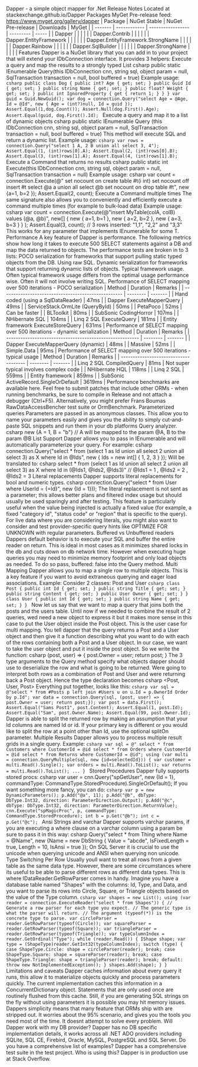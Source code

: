 Dapper - a simple object mapper for .Net Release Notes Located at stackexchange.github.io/Dapper Packages MyGet Pre-release feed: https://www.myget.org/gallery/dapper | Package | NuGet Stable | NuGet Pre-release | Downloads | MyGet | | ------- | ------------ | ----------------- | --------- | ----- | | Dapper | | | | | | Dapper.Contrib | | | | | | Dapper.EntityFramework | | | | | | Dapper.EntityFramework.StrongName | | | | | | Dapper.Rainbow | | | | | | Dapper.SqlBuilder | | | | | | Dapper.StrongName | | | | | Features Dapper is a NuGet library that you can add in to your project that will extend your IDbConnection interface. It provides 3 helpers: Execute a query and map the results to a strongly typed List csharp public static IEnumerable<T> Query<T>(this IDbConnection cnn, string sql, object param = null, SqlTransaction transaction = null, bool buffered = true) Example usage: ```csharp public class Dog { public int? Age { get; set; } public Guid Id { get; set; } public string Name { get; set; } public float? Weight { get; set; } public int IgnoredProperty { get { return 1; } } } var guid = Guid.NewGuid(); var dog = connection.Query("select Age = @Age, Id = @Id", new { Age = (int?)null, Id = guid }); Assert.Equal(1,dog.Count()); Assert.Null(dog.First().Age); Assert.Equal(guid, dog.First().Id); ``` Execute a query and map it to a list of dynamic objects csharp public static IEnumerable<dynamic> Query (this IDbConnection cnn, string sql, object param = null, SqlTransaction transaction = null, bool buffered = true) This method will execute SQL and return a dynamic list. Example usage: ```csharp var rows = connection.Query("select 1 A, 2 B union all select 3, 4"); Assert.Equal(1, (int)rows[0].A); Assert.Equal(2, (int)rows[0].B); Assert.Equal(3, (int)rows[1].A); Assert.Equal(4, (int)rows[1].B); ``` Execute a Command that returns no results csharp public static int Execute(this IDbConnection cnn, string sql, object param = null, SqlTransaction transaction = null) Example usage: csharp var count = connection.Execute(@" set nocount on create table #t(i int) set nocount off insert #t select @a a union all select @b set nocount on drop table #t", new {a=1, b=2 }); Assert.Equal(2, count); Execute a Command multiple times The same signature also allows you to conveniently and efficiently execute a command multiple times (for example to bulk-load data) Example usage: csharp var count = connection.Execute(@"insert MyTable(colA, colB) values (@a, @b)", new[] { new { a=1, b=1 }, new { a=2, b=2 }, new { a=3, b=3 } } ); Assert.Equal(3, count); // 3 rows inserted: "1,1", "2,2" and "3,3" This works for any parameter that implements IEnumerable for some T. Performance A key feature of Dapper is performance. The following metrics show how long it takes to execute 500 SELECT statements against a DB and map the data returned to objects. The performance tests are broken in to 3 lists: POCO serialization for frameworks that support pulling static typed objects from the DB. Using raw SQL. Dynamic serialization for frameworks that support returning dynamic lists of objects. Typical framework usage. Often typical framework usage differs from the optimal usage performance wise. Often it will not involve writing SQL. Performance of SELECT mapping over 500 iterations - POCO serialization | Method | Duration | Remarks | | --------------------------------------------------- | -------- | ------- | | Hand coded (using a SqlDataReader) | 47ms | | Dapper ExecuteMapperQuery | 49ms | | ServiceStack.OrmLite (QueryById) | 50ms | | PetaPoco | 52ms | Can be faster | | BLToolkit | 80ms | | SubSonic CodingHorror | 107ms | | NHibernate SQL | 104ms | | Linq 2 SQL ExecuteQuery | 181ms | | Entity framework ExecuteStoreQuery | 631ms | Performance of SELECT mapping over 500 iterations - dynamic serialization | Method | Duration | Remarks | | -------------------------------------------------------- | -------- | ------- | | Dapper ExecuteMapperQuery (dynamic) | 48ms | | Massive | 52ms | | Simple.Data | 95ms | Performance of SELECT mapping over 500 iterations - typical usage | Method | Duration | Remarks | | ------------------------------------- | -------- | ------- | | Linq 2 SQL CompiledQuery | 81ms | Not super typical involves complex code | | NHibernate HQL | 118ms | | Linq 2 SQL | 559ms | | Entity framework | 859ms | | SubSonic ActiveRecord.SingleOrDefault | 3619ms | Performance benchmarks are available here. Feel free to submit patches that include other ORMs - when running benchmarks, be sure to compile in Release and not attach a debugger (Ctrl+F5). Alternatively, you might prefer Frans Boumas RawDataAccessBencher test suite or OrmBenchmark. Parameterized queries Parameters are passed in as anonymous classes. This allow you to name your parameters easily and gives you the ability to simply cut-and-paste SQL snippets and run them in your db platforms Query analyzer. csharp new {A = 1, B = "b"} // A will be mapped to the param @A, B to the param @B List Support Dapper allows you to pass in IEnumerable<int> and will automatically parameterize your query. For example: csharp connection.Query<int>("select * from (select 1 as Id union all select 2 union all select 3) as X where Id in @Ids", new { Ids = new int[] { 1, 2, 3 } }); Will be translated to: csharp select * from (select 1 as Id union all select 2 union all select 3) as X where Id in (@Ids1, @Ids2, @Ids3)" // @Ids1 = 1 , @Ids2 = 2 , @Ids2 = 3 Literal replacements Dapper supports literal replacements for bool and numeric types. csharp connection.Query("select * from User where UserId = {=Id}", new {Id = 1})); The literal replacement is not sent as a parameter; this allows better plans and filtered index usage but should usually be used sparingly and after testing. This feature is particularly useful when the value being injected is actually a fixed value (for example, a fixed "category id", "status code" or "region" that is specific to the query). For live data where you are considering literals, you might also want to consider and test provider-specific query hints like OPTIMIZE FOR UNKNOWN with regular parameters. Buffered vs Unbuffered readers Dappers default behavior is to execute your SQL and buffer the entire reader on return. This is ideal in most cases as it minimizes shared locks in the db and cuts down on db network time. However when executing huge queries you may need to minimize memory footprint and only load objects as needed. To do so pass, buffered: false into the Query method. Multi Mapping Dapper allows you to map a single row to multiple objects. This is a key feature if you want to avoid extraneous querying and eager load associations. Example: Consider 2 classes: Post and User ```csharp class Post { public int Id { get; set; } public string Title { get; set; } public string Content { get; set; } public User Owner { get; set; } } class User { public int Id { get; set; } public string Name { get; set; } } ``` Now let us say that we want to map a query that joins both the posts and the users table. Until now if we needed to combine the result of 2 queries, wed need a new object to express it but it makes more sense in this case to put the User object inside the Post object. This is the user case for multi mapping. You tell dapper that the query returns a Post and a User object and then give it a function describing what you want to do with each of the rows containing both a Post and a User object. In our case, we want to take the user object and put it inside the post object. So we write the function: csharp (post, user) => { post.Owner = user; return post; } The 3 type arguments to the Query method specify what objects dapper should use to deserialize the row and what is going to be returned. Were going to interpret both rows as a combination of Post and User and were returning back a Post object. Hence the type declaration becomes csharp <Post, User, Post> Everything put together, looks like this: ```csharp var sql = @"select * from #Posts p left join #Users u on u.Id = p.OwnerId Order by p.Id"; var data = connection.Query(sql, (post, user) => { post.Owner = user; return post;}); var post = data.First(); Assert.Equal("Sams Post1", post.Content); Assert.Equal(1, post.Id); Assert.Equal("Sam", post.Owner.Name); Assert.Equal(99, post.Owner.Id); ``` Dapper is able to split the returned row by making an assumption that your Id columns are named Id or id. If your primary key is different or you would like to split the row at a point other than Id, use the optional splitOn parameter. Multiple Results Dapper allows you to process multiple result grids in a single query. Example: ```csharp var sql = @" select * from Customers where CustomerId = @id select * from Orders where CustomerId = @id select * from Returns where CustomerId = @id"; using (var multi = connection.QueryMultiple(sql, new {id=selectedId})) { var customer = multi.Read().Single(); var orders = multi.Read().ToList(); var returns = multi.Read().ToList(); ... } ``` Stored Procedures Dapper fully supports stored procs: csharp var user = cnn.Query<User>("spGetUser", new {Id = 1}, commandType: CommandType.StoredProcedure).SingleOrDefault(); If you want something more fancy, you can do: ```csharp var p = new DynamicParameters(); p.Add("@a", 11); p.Add("@b", dbType: DbType.Int32, direction: ParameterDirection.Output); p.Add("@c", dbType: DbType.Int32, direction: ParameterDirection.ReturnValue); cnn.Execute("spMagicProc", p, commandType: CommandType.StoredProcedure); int b = p.Get("@b"); int c = p.Get("@c"); ``` Ansi Strings and varchar Dapper supports varchar params, if you are executing a where clause on a varchar column using a param be sure to pass it in this way: csharp Query<Thing>("select * from Thing where Name = @Name", new {Name = new DbString { Value = "abcde", IsFixedLength = true, Length = 10, IsAnsi = true }); On SQL Server it is crucial to use the unicode when querying unicode and ANSI when querying non unicode. Type Switching Per Row Usually youll want to treat all rows from a given table as the same data type. However, there are some circumstances where its useful to be able to parse different rows as different data types. This is where IDataReader.GetRowParser comes in handy. Imagine you have a database table named "Shapes" with the columns: Id, Type, and Data, and you want to parse its rows into Circle, Square, or Triangle objects based on the value of the Type column. ```csharp var shapes = new List(); using (var reader = connection.ExecuteReader("select * from Shapes")) { // Generate a row parser for each type you expect. // The generic type is what the parser will return. // The argument (typeof(*)) is the concrete type to parse. var circleParser = reader.GetRowParser(typeof(Circle)); var squareParser = reader.GetRowParser(typeof(Square)); var triangleParser = reader.GetRowParser(typeof(Triangle)); var typeColumnIndex = reader.GetOrdinal("Type"); while (reader.Read()) { IShape shape; var type = (ShapeType)reader.GetInt32(typeColumnIndex); switch (type) { case ShapeType.Circle: shape = circleParser(reader); break; case ShapeType.Square: shape = squareParser(reader); break; case ShapeType.Triangle: shape = triangleParser(reader); break; default: throw new NotImplementedException(); } shapes.Add(shape); } } ``` Limitations and caveats Dapper caches information about every query it runs, this allow it to materialize objects quickly and process parameters quickly. The current implementation caches this information in a ConcurrentDictionary object. Statements that are only used once are routinely flushed from this cache. Still, if you are generating SQL strings on the fly without using parameters it is possible you may hit memory issues. Dappers simplicity means that many feature that ORMs ship with are stripped out. It worries about the 95% scenario, and gives you the tools you need most of the time. It doesnt attempt to solve every problem. Will Dapper work with my DB provider? Dapper has no DB specific implementation details, it works across all .NET ADO providers including SQLite, SQL CE, Firebird, Oracle, MySQL, PostgreSQL and SQL Server. Do you have a comprehensive list of examples? Dapper has a comprehensive test suite in the test project. Who is using this? Dapper is in production use at Stack Overflow.
